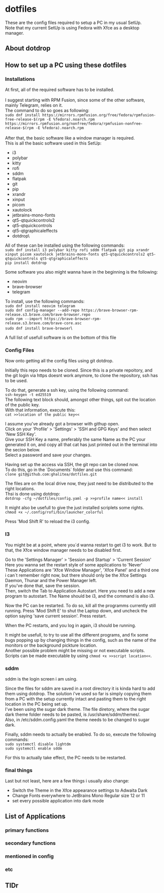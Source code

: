 # dotfiles
These are the config files required to setup a PC in my usual SetUp.\
Note that my current SetUp is using Fedora with Xfce as a desktop manager.

## About dotdrop

## How to set up a PC using these dotfiles
### Installations
At first, all of the required software has to be installed.\
\
I suggest starting with RPM Fusion, since some of the other software, mainly Telegram, relies on it.\
The command to do so goes as following:\
`sudo dnf install https://mirrors.rpmfusion.org/free/fedora/rpmfusion-free-release-$(rpm -E %fedora).noarch.rpm https://mirrors.rpmfusion.org/nonfree/fedora/rpmfusion-nonfree-release-$(rpm -E %fedora).noarch.rpm`\
\
After that, the basic software like a window manager is required.\
This is all the basic software used in this SetUp:
- i3
- polybar
- kitty
- rofi
- sddm
- flatpak
- git
- pip
- xrandr
- xinput
- picom
- xautolock
- jetbrains-mono-fonts
- qt5-qtquickcontrols2
- qt5-qtquickcontrols
- qt5-qtgraphicaleffects
- dotdrop\

All of these can be installed using the following commands:\
`sudo dnf install i3 polybar kitty rofi sddm flatpak git pip xrandr xinput picom xautolock jetbrains-mono-fonts qt5-qtquickcontrols2 qt5-qtquickcontrols qt5-qtgraphicaleffects`\
`pip install dotdrop`

Some software you also might wanna have in the beginning is the following:
- neovim
- brave-browser
- telegram

To install, use the following commands:\
`sudo dnf install neovim telegram`\
`sudo dnf config-manager --add-repo https://brave-browser-rpm-release.s3.brave.com/brave-browser.repo`\
`sudo rpm --import https://brave-browser-rpm-release.s3.brave.com/brave-core.asc`\
`sudo dnf install brave-browser`\

A full list of usefull software is on the bottom of this file


### Config Files
Now onto getting all the config files using git dotdrop.

Initially this repo needs to be cloned. Since this is a private repoitory, and the git login via https doesnt work anymore, to clone the repository, ssh has to be used.

To do that, generate a ssh key, using the following command:\
`ssh-keygen -t ed25519`\
The following text block should, amongst other things, spit out the location of the public key.\
With that information, execute this:\
`cat >>location of the public key<<`

I assume you've already got a browser with githup open.\
Click on your 'Profile' > 'Settings' > 'SSH and GPG Keys' and then select 'New SSH Key'.\
Give your SSH Key a name, preferably the same Name as the PC your generated it on, and copy all that cat has just printed out in the terminal into the secion below.\
Select a password and save your changes.

Having set up the access via SSH, the git repo can be cloned now.\
To do this, go in the ´Documents´ folder and use this command:\
`clone git@github.com:ghalitea/dotfiles.git`

The files are on the local drive now, they just need to be distributed to the right locations.\
Thsi is done using dotdrop:\
`dotdrop -cfg ~/dotfiles/config.yaml -p >>profile name<< install`

It might also be usefull to give the just installed scriplets some rights.\
`chmod +x ~/.config/rofi/bin/launcher_colorful`

Press 'Mod Shift R' to reload the i3 config.

### I3
You might be at a point, where you´d wanna restart to get i3 to work. But to that, the Xfce window manager needs to be disabled first.

Go to the 'Settings Manager' > 'Session and Startup' > 'Current Session'\
Here you wanna set the restart style of some applications to 'Never'\
These Applications are 'Xfce Window Manager', 'Xfce Panel' and a third one i can´t remember right now, but there should only be the Xfce Settings Daemon, Thunar and the Power Manager left.\
If you've done that, save the session.\
Then, switch the Tab to Application Autostart. Here you need to add a new program to autostart. The Name should be i3, and the command is also i3.

Now the PC can be restarted. To do so, kill all the programms currently still running. Press 'Mod Shift E' to shut the Laptop down, and uncheck the option saying 'save current session'. Press restart.

When the PC restarts, and you log in again, i3 should be running.

It might be usefull, to try to use all the different programs, and fix some bugs popping up by changing things in the config, such as the name of the monitors or the background pickture location.\
Another possible problem might be missing or not executable scripts. Scripts can be made executable by using `chmod +x >>script location<<`.

### sddm
sddm is the login screen i am using.

Since the files for sddm are saved in a root directory it is kinda hard to add them using dotdrop. The solution i've used so far is simply copying them from a PC with the setup currently intact and pasting them to the right location in the PC being set up.\
I've been using the sugar dark theme. The file diretory, where the sugar dark theme folder needs to be pasted, is /usr/share/sddm/themes/.\
Also, in /etc/sddm.config.yaml the theme needs to be changed to sugar dark. 

Finally, sddm needs to actually be enabled. To do so, execute the following commands:\
`sudo systemctl disable lightdm`\
`sudo systemctl enable sddm`

For this to actually take effect, the PC needs to be restarted.

### final things
Last but not least, here are a few things i usually also change:

- Switch the Theme in the Xfce appearance settings to Adwaita Dark
- Change Fonts everywhere to JetBrains Mono Regular size 12 or 11
- set every possible application into dark mode


## List of Applications
### primary functions
### secondary functions
### mentioned in config
### etc

## TlDr
